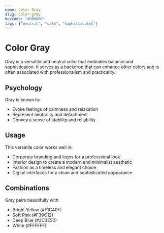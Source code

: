 ```yaml
---
name: Color Gray
slug: color-gray
hexCode: "#808080"
tags: ["neutral", "calm", "sophisticated"]
---
```


# Color Gray

Gray is a versatile and neutral color that embodies balance and sophistication. It serves as a backdrop that can enhance other colors and is often associated with professionalism and practicality.

## Psychology

Gray is known to:
- Evoke feelings of calmness and relaxation
- Represent neutrality and detachment
- Convey a sense of stability and reliability

## Usage

This versatile color works well in:
- Corporate branding and logos for a professional look
- Interior design to create a modern and minimalist aesthetic
- Fashion as a timeless and elegant choice
- Digital interfaces for a clean and sophisticated appearance

## Combinations

Gray pairs beautifully with:
- Bright Yellow (#F1C40F)
- Soft Pink (#F39C12)
- Deep Blue (#2C3E50)
- White (#FFFFFF)